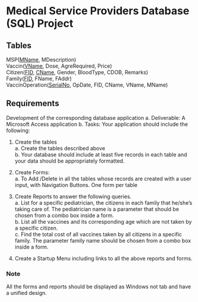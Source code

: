 # Medical Service Providers Database (SQL) Project

## Tables
MSP(<ins>MName</ins>, MDescription)  
Vaccin(<ins>VName</ins>, Dose, AgreRequired, Price)  
Citizen(<ins>FID</ins>, <ins>CName</ins>, Gender, BloodType, CDOB, Remarks)  
Family(<ins>FID</ins>, FName, FAddr)  
VaccinOperation(<ins>SerialNo</ins>, OpDate, FID, CName, VName, MName)  

## Requirements
Development of the corresponding database application
a. Deliverable: A Microsoft Access application
b. Tasks: Your application should include the following:
1. Create the tables  
a. Create the tables described above  
b. Your database should include at least five records in each table and
your data should be appropriately formatted.  

2. Create Forms:  
a. To Add /Delete in all the tables whose records are created with a
user input, with Navigation Buttons. One form per table  

3. Create Reports to answer the following queries.  
a. List for a specific pediatrician, the citizens in each family that
he/she’s taking care of. The pediatrician name is a parameter that
should be chosen from a combo box inside a form.  
b. List all the vaccines and its corresponding age which are not taken
by a specific citizen.  
c. Find the total cost of all vaccines taken by all citizens in a specific
family. The parameter family name should be chosen from a combo
box inside a form.  

4. Create a Startup Menu including links to all the above reports and forms.  

### Note
All the forms and reports should be displayed as Windows not tab and have a
unified design.  
